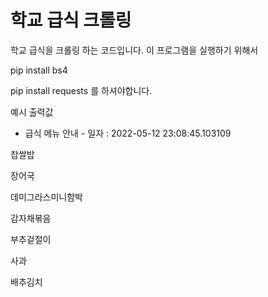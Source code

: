 # 학교 급식 크롤링

학교 급식을 크롤링 하는 코드입니다.
이 프로그램을 실행하기 위해서

pip install bs4

pip install requests
를 하셔야합니다.

예시 출력값
 - 급식 메뉴 안내 -
일자 : 2022-05-12 23:08:45.103109
 
찹쌀밥

장어국

데미그라스미니함박

감자채볶음

부추겉절이

사과

배추김치
